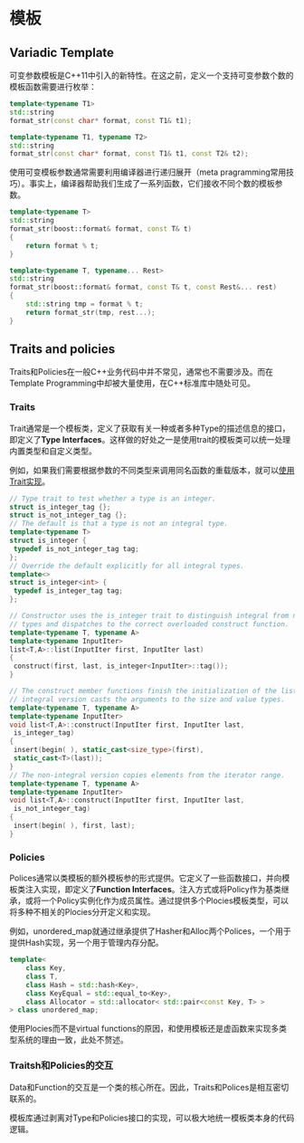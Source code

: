 # 模板

## Variadic Template

可变参数模板是C++11中引入的新特性。在这之前，定义一个支持可变参数个数的模板函数需要进行枚举：

```C++
template<typename T1>
std::string
format_str(const char* format, const T1& t1);

template<typename T1, typename T2>
std::string
format_str(const char* format, const T1& t1, const T2& t2);
```

使用可变模板参数通常需要利用编译器进行递归展开（meta pragramming常用技巧）。事实上，编译器帮助我们生成了一系列函数，它们接收不同个数的模板参数。

```C++
template<typename T>
std::string
format_str(boost::format& format, const T& t)
{
    return format % t;
}

template<typename T, typename... Rest>
std::string
format_str(boost::format& format, const T& t, const Rest&... rest)
{
    std::string tmp = format % t;
    return format_str(tmp, rest...);
}
```

## Traits and policies

Traits和Policies在一般C++业务代码中并不常见，通常也不需要涉及。而在Template Programming中却被大量使用，在C++标准库中随处可见。

### Traits

Trait通常是一个模板类，定义了获取有关一种或者多种Type的描述信息的接口，即定义了**Type Interfaces**。这样做的好处之一是使用trait的模板类可以统一处理内置类型和自定义类型。

例如，如果我们需要根据参数的不同类型来调用同名函数的重载版本，就可以[使用Trait实现](https://www.oreilly.com/library/view/c-in-a/059600298X/)。

```cpp
// Type trait to test whether a type is an integer.
struct is_integer_tag {};
struct is_not_integer_tag {};
// The default is that a type is not an integral type.
template<typename T>
struct is_integer {
 typedef is_not_integer_tag tag;
};
// Override the default explicitly for all integral types.
template<>
struct is_integer<int> {
 typedef is_integer_tag tag;
};

// Constructor uses the is_integer trait to distinguish integral from nonintegral
// types and dispatches to the correct overloaded construct function.
template<typename T, typename A>
template<typename InputIter>
list<T,A>::list(InputIter first, InputIter last)
{
 construct(first, last, is_integer<InputIter>::tag());
}

// The construct member functions finish the initialization of the list. The
// integral version casts the arguments to the size and value types.
template<typename T, typename A>
template<typename InputIter>
void list<T,A>::construct(InputIter first, InputIter last,
 is_integer_tag)
{
 insert(begin( ), static_cast<size_type>(first),
 static_cast<T>(last));
}
// The non-integral version copies elements from the iterator range.
template<typename T, typename A>
template<typename InputIter>
void list<T,A>::construct(InputIter first, InputIter last,
 is_not_integer_tag)
{
 insert(begin( ), first, last);
}
```

### Policies

Polices通常以类模板的额外模板参的形式提供。它定义了一些函数接口，并向模板类注入实现，即定义了**Function Interfaces**。注入方式或将Policy作为基类继承，或将一个Policy实例化作为成员属性。通过提供多个Plocies模板类型，可以将多种不相关的Plocies分开定义和实现。

例如，unordered_map就通过继承提供了Hasher和Alloc两个Polices，一个用于提供Hash实现，另一个用于管理内存分配。

```cpp
template<
    class Key,
    class T,
    class Hash = std::hash<Key>,
    class KeyEqual = std::equal_to<Key>,
    class Allocator = std::allocator< std::pair<const Key, T> >
> class unordered_map;
```

使用Plocies而不是virtual functions的原因，和使用模板还是虚函数来实现多类型系统的理由一致，此处不赘述。

### Traitsh和Policies的交互

Data和Function的交互是一个类的核心所在。因此，Traits和Polices是相互密切联系的。

模板库通过剥离对Type和Policies接口的实现，可以极大地统一模板类本身的代码逻辑。

